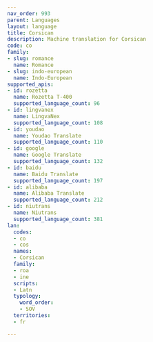 ```yaml
---
nav_order: 993
parent: Languages
layout: language
title: Corsican
description: Machine translation for Corsican
code: co
family:
- slug: romance
  name: Romance
- slug: indo-european
  name: Indo-European
supported_apis:
- id: rozetta
  name: Rozetta T-400
  supported_language_count: 96
- id: lingvanex
  name: LingvaNex
  supported_language_count: 108
- id: youdao
  name: Youdao Translate
  supported_language_count: 110
- id: google
  name: Google Translate
  supported_language_count: 132
- id: baidu
  name: Baidu Translate
  supported_language_count: 197
- id: alibaba
  name: Alibaba Translate
  supported_language_count: 212
- id: niutrans
  name: Niutrans
  supported_language_count: 381
lan:
  codes:
  - co
  - cos
  names:
  - Corsican
  family:
  - roa
  - ine
  scripts:
  - Latn
  typology:
    word_order:
    - SOV
  territories:
  - fr

---
```


